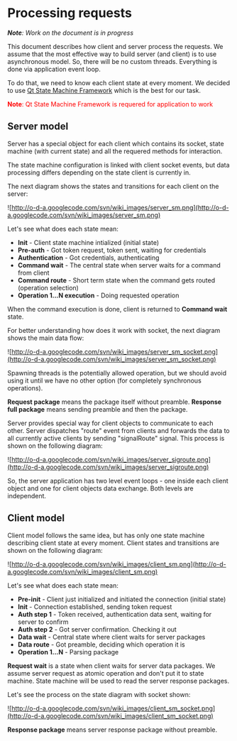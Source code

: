 # Processing requests #

_**Note**: Work on the document is in progress_

This document describes how client and server process the requests.
We assume that the most effective way to build server (and client) is to use asynchronous model.
So, there will be no custom threads. Everything is done via application event loop.

To do that, we need to know each client state at every moment. We decided to use [Qt State Machine Framework](http://www.qtsoftware.com/products/appdev/add-on-products/catalog/4/Utilities/qt-state-machine-framework) which is the best for our task.

<font color='red'> <b>Note</b>: Qt State Machine Framework is requered for application to work</font>

## Server model ##

Server has a special object for each client which contains its socket, state machine (with current state) and all the requered methods for interaction.

The state machine configuration is linked with client socket events, but data processing differs depending on the state client is currently in.

The next diagram shows the states and transitions for each client on the server:

![http://o-d-a.googlecode.com/svn/wiki_images/server_sm.png](http://o-d-a.googlecode.com/svn/wiki_images/server_sm.png)

Let's see what does each state mean:
  * **Init** - Client state machine intialized (initial state)
  * **Pre-auth** - Got token request, token sent, waiting for credentials
  * **Authentication** - Got credentials, authenticating
  * **Command wait** - The central state when server waits for a command from client
  * **Command route** - Short term state when the command gets routed (operation selection)
  * **Operation 1...N execution** - Doing requested operation

When the command execution is done, client is returned to **Command wait** state.

For better understanding how does it work with socket, the next diagram shows the main data flow:

![http://o-d-a.googlecode.com/svn/wiki_images/server_sm_socket.png](http://o-d-a.googlecode.com/svn/wiki_images/server_sm_socket.png)

Spawning threads is the potentially allowed operation, but we should avoid using it until we have no other option (for completely synchronous operations).

**Request package** means the package itself without preamble.
**Response full package** means sending preamble and then the package.

Server provides special way for client objects to communicate to each other. Server dispatches "route" event from clients and forwards the data to all currently active clients by sending "signalRoute" signal. This process is shown on the following diagram:

![http://o-d-a.googlecode.com/svn/wiki_images/server_sigroute.png](http://o-d-a.googlecode.com/svn/wiki_images/server_sigroute.png)

So, the server application has two level event loops - one inside each client object and one for client objects data exchange. Both levels are independent.

## Client model ##

Client model follows the same idea, but has only one state machine describing client state at every moment. Client states and transitions are shown on the following diagram:

![http://o-d-a.googlecode.com/svn/wiki_images/client_sm.png](http://o-d-a.googlecode.com/svn/wiki_images/client_sm.png)

Let's see what does each state mean:
  * **Pre-init** - Client just initialized and initiated the connection (initial state)
  * **Init** - Connection established, sending token request
  * **Auth step 1** - Token received, authentication data sent, waiting for server to confirm
  * **Auth step 2** - Got server confirmation. Checking it out
  * **Data wait** - Central state where client waits for server packages
  * **Data route** - Got preamble, deciding which operation it is
  * **Operation 1...N** - Parsing package

**Request wait** is a state when client waits for server data packages. We assume server request as atomic operation and don't put it to state machine. State machine will be used to read the server response packages.

Let's see the process on the state diagram with socket shown:

![http://o-d-a.googlecode.com/svn/wiki_images/client_sm_socket.png](http://o-d-a.googlecode.com/svn/wiki_images/client_sm_socket.png)


**Response package** means server response package without preamble.